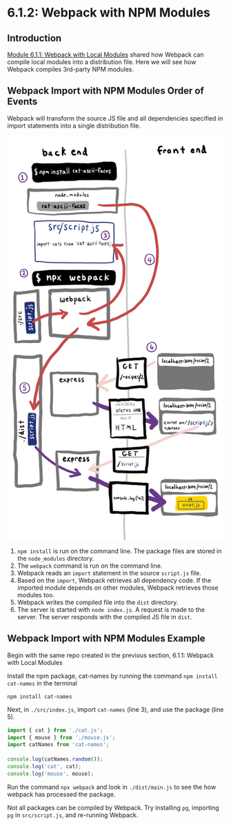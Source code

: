 # 6.1.2: Webpack with NPM Modules

## Introduction

[Module 6.1.1: Webpack with Local Modules](6.1.1-webpack-with-local-modules.md) shared how Webpack can compile local modules into a distribution file. Here we will see how Webpack compiles 3rd-party NPM modules.

## Webpack Import with NPM Modules Order of Events

Webpack will transform the source JS file and all dependencies specified in import statements into a single distribution file.

![](<../../.gitbook/assets/Webpack copy 2.jpg>)

1. `npm install` is run on the command line. The package files are stored in the `node_modules` directory.
2. The `webpack` command is run on the command line.
3. Webpack reads an `import` statement in the source `script.js` file.
4. Based on the `import`, Webpack retrieves all dependency code. If the imported module depends on other modules, Webpack retrieves those modules too.
5. Webpack writes the compiled file into the `dist` directory.
6. The server is started with `node index.js`. A request is made to the server. The server responds with the compiled JS file in `dist`.

## Webpack Import with NPM Modules Example

Begin with the same repo created in the previous section, 6.1.1: Webpack with Local Modules

Install the npm package, cat-names by running the command `npm install cat-names` in the terminal

```
npm install cat-names
```

Next, in `./src/index.js`, import `cat-names` (line 3), and use the package (line 5).

```jsx
import { cat } from './cat.js';
import { mouse } from './mouse.js';
import catNames from 'cat-names';

console.log(catNames.random());
console.log('cat', cat);
console.log('mouse', mouse);
```

Run the command `npx webpack` and look in `./dist/main.js` to see the how webpack has processed the package.

Not all packages can be compiled by Webpack. Try installing `pg`, importing `pg` in `src/script.js`, and re-running Webpack.

